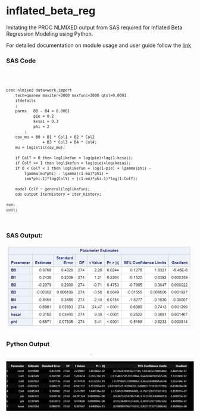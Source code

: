 # inflated_beta_reg
Imitating the PROC NLMIXED output from SAS required for Inflated Beta Regression Modeling 
using Python.

For detailed documentation on module usage and user guide follow the [link](https://subhajit-dubey.github.io/inflated_beta_reg)

### SAS Code

<code>

    proc nlmixed data=work.import
        tech=quanew maxiter=3000 maxfunc=3000 qtol=0.0001
        itdetails
        ;
        parms 	B0 - B4 = 0.0001
                pie = 0.2
                kesai = 0.3
                phi = 2
            ;
        cov_mu = B0 + B1 * Col1 + B2 * Col2 
                    + B3 * Col3 + B4 * Col4;
        mu = logistic(cov_mu);
        
        if ColY = 0 then loglikefun = log(pie)+log(1-kesai);
        if ColY >= 1 then loglikefun = log(pie)+log(kesai);
        if 0 < ColY < 1 then loglikefun = log(1-pie) + lgamma(phi) -
            lgamma(mu*phi) - lgamma((1-mu)*phi) +
            (mu*phi-1)*log(ColY) + ((1-mu)*phi-1)*log(1-ColY);
            
        model ColY ~ general(loglikefun);
        ods output IterHistory = iter_history;

    run;
    quit;
</code>

### SAS Output:

![img1](https://github.com/subhajit-dubey/inflated_beta_reg/blob/main/img/img1.jpg)

### Python Output

![img2](https://github.com/subhajit-dubey/inflated_beta_reg/blob/main/img/img2.jpg)